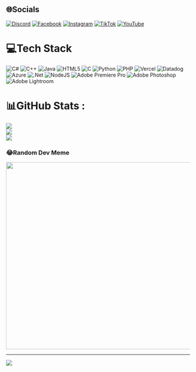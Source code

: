 
## 🌐Socials
[![Discord](https://img.shields.io/badge/Discord-%237289DA.svg?logo=discord&logoColor=white)](htttps://discord.gg/DjTomm#6475) [![Facebook](https://img.shields.io/badge/Facebook-%231877F2.svg?logo=Facebook&logoColor=white)](https://facebook.com/https://www.facebook.com/Tomnee.27) [![Instagram](https://img.shields.io/badge/Instagram-%23E4405F.svg?logo=Instagram&logoColor=white)](https://instagram.com/https://www.instagram.com/_quocthai.17_/) [![TikTok](https://img.shields.io/badge/TikTok-%23000000.svg?logo=TikTok&logoColor=white)](https://tiktok.com/@https://www.tiktok.com/@tommne17) [![YouTube](https://img.shields.io/badge/YouTube-%23FF0000.svg?logo=YouTube&logoColor=white)](https://youtube.com/c/https://www.youtube.com/channel/UCq58sH-DmKaTNlMDPzSuCGQ) 

# 💻Tech Stack
![C#](https://img.shields.io/badge/c%23-%23239120.svg?style=for-the-badge&logo=c-sharp&logoColor=white) ![C++](https://img.shields.io/badge/c++-%2300599C.svg?style=for-the-badge&logo=c%2B%2B&logoColor=white) ![Java](https://img.shields.io/badge/java-%23ED8B00.svg?style=for-the-badge&logo=java&logoColor=white) ![HTML5](https://img.shields.io/badge/html5-%23E34F26.svg?style=for-the-badge&logo=html5&logoColor=white) ![C](https://img.shields.io/badge/c-%2300599C.svg?style=for-the-badge&logo=c&logoColor=white) ![Python](https://img.shields.io/badge/python-3670A0?style=for-the-badge&logo=python&logoColor=ffdd54) ![PHP](https://img.shields.io/badge/php-%23777BB4.svg?style=for-the-badge&logo=php&logoColor=white) ![Vercel](https://img.shields.io/badge/vercel-%23000000.svg?style=for-the-badge&logo=vercel&logoColor=white) ![Datadog](https://img.shields.io/badge/datadog-%23632CA6.svg?style=for-the-badge&logo=datadog&logoColor=white) ![Azure](https://img.shields.io/badge/azure-%230072C6.svg?style=for-the-badge&logo=azure-devops&logoColor=white) ![.Net](https://img.shields.io/badge/.NET-5C2D91?style=for-the-badge&logo=.net&logoColor=white) ![NodeJS](https://img.shields.io/badge/node.js-6DA55F?style=for-the-badge&logo=node.js&logoColor=white) ![Adobe Premiere Pro](https://img.shields.io/badge/Adobe%20Premiere%20Pro-9999FF.svg?style=for-the-badge&logo=Adobe%20Premiere%20Pro&logoColor=white) ![Adobe Photoshop](https://img.shields.io/badge/adobephotoshop-%2331A8FF.svg?style=for-the-badge&logo=adobephotoshop&logoColor=white) ![Adobe Lightroom](https://img.shields.io/badge/Adobe%20Lightroom-31A8FF.svg?style=for-the-badge&logo=Adobe%20Lightroom&logoColor=white)
# 📊GitHub Stats :
![](https://github-readme-stats.vercel.app/api?username=TomNee17&theme=radical&hide_border=false&include_all_commits=false&count_private=false)<br/>
![](https://github-readme-streak-stats.herokuapp.com/?user=TomNee17&theme=radical&hide_border=false)<br/>
![](https://github-readme-stats.vercel.app/api/top-langs/?username=TomNee17&theme=radical&hide_border=false&include_all_commits=false&count_private=false&layout=compact)

### 😂Random Dev Meme
<img src="https://random-memer.herokuapp.com/" width="512px"/>

---
[![](https://visitcount.itsvg.in/api?id=TomNee17&icon=0&color=10)](https://visitcount.itsvg.in)

